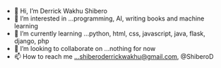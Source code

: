 - 👋 Hi, I’m Derrick Wakhu Shibero
- 👀 I’m interested in ...programming, AI, writing books and machine learning
- 🌱 I’m currently learning ...python, html, css, javascript, java, flask, django, php
- 💞️ I’m looking to collaborate on ...nothing for now
- 📫 How to reach me ...shiberoderrickwakhu@gmail.com, @ShiberoD

<!---
wakhu/wakhu is a ✨ special ✨ repository because its `README.md` (this file) appears on your GitHub profile.
You can click the Preview link to take a look at your changes.
--->
